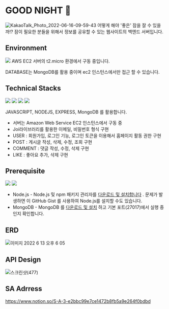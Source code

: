 # GOOD NIGHT 🌙
![KakaoTalk_Photo_2022-06-16-09-59-43](https://user-images.githubusercontent.com/105096793/173969394-5b6ec9ea-8f2a-4cba-8d39-9d46ae20d4ad.png)
어떻게 해야 '좋은' 잠을 잘 수 있을까!?
잠이 필요한 분들을 위해서 정보를 공유할 수 있는 웹사이트의 백엔드 서버입니다.

## Environment
<img src="https://img.shields.io/badge/-Amazon AWS-232F3E?style=flat&logo=Amazon AWS&logoColor=white"/>
AWS EC2 서버의 t2.micro 환경에서 구동 중입니다.

DATABASE는 MongoDB를 활용 중이며 ec2 인스턴스에서만 접근 할 수 있습니다.

## Technical Stacks
<div float: left; >
  <img src="https://img.shields.io/badge/-JavaScript-F7DF1E?style=flat&logo=JavaScript&logoColor=white"/>
  <img src="https://img.shields.io/badge/-Node.js-339933?style=flat&logo=Node.js&logoColor=white"/>
  <img src="https://img.shields.io/badge/-Mongodb-47A248?style=flat&logo=Mongodb&logoColor=white"/>
  <img src="https://img.shields.io/badge/-Visual Studio Code-007ACC?style=flat&logo=Visual Studio Code&logoColor=white"/>
</div>

JAVASCRIPT, NODEJS, EXPRESS, MongoDB 를 활용합니다.
- 서버는 Amazon Web Service EC2 인스턴스에서 구동 중
- Joi라이브러리를 활용한 이메일, 비밀번호 형식 구현
- USER : 회원가입, 로그인 기능, 로그인 토큰을 이용해서 홈페이지 활동 권한 구현
- POST : 게시글 작성, 삭제, 수정, 조회 구현
- COMMENT : 댓글 작성, 수정, 삭제 구현
- LIKE : 좋아요 추가, 삭제 구현

## Prerequisite
<div float: left; >
  <img src="https://img.shields.io/badge/-Node.js-339933?style=flat&logo=Node.js&logoColor=white"/>
  <img src="https://img.shields.io/badge/-Mongodb-47A248?style=flat&logo=Mongodb&logoColor=white"/>
</div>
 
- Node.js - Node.js 및 npm 패키지 관리자를 [다운로드 및 설치합니다](https://nodejs.org/en/download/) . 문제가 발생하면 이 GitHub Gist 를 사용하여 Node.js를 설치할 수도 있습니다.
- MongoDB - MongoDB 를 [다운로드 및 설치](http://mongodb.org/) 하고 기본 포트(27017)에서 실행 중인지 확인합니다.

## ERD
![이미지 2022  6  13  오후 6 05](https://user-images.githubusercontent.com/105096793/173970205-8ca6c155-69c0-43de-8312-6e43a145540b.jpeg)

## API Design
![스크린샷(477)](https://user-images.githubusercontent.com/72002228/173978866-e3a36ab5-070d-425f-9985-fe0b187ecdd7.png)



## SA Adrress
https://www.notion.so/S-A-3-e2bbc99e7ce1472b8fb5a9e264f0bdbd
